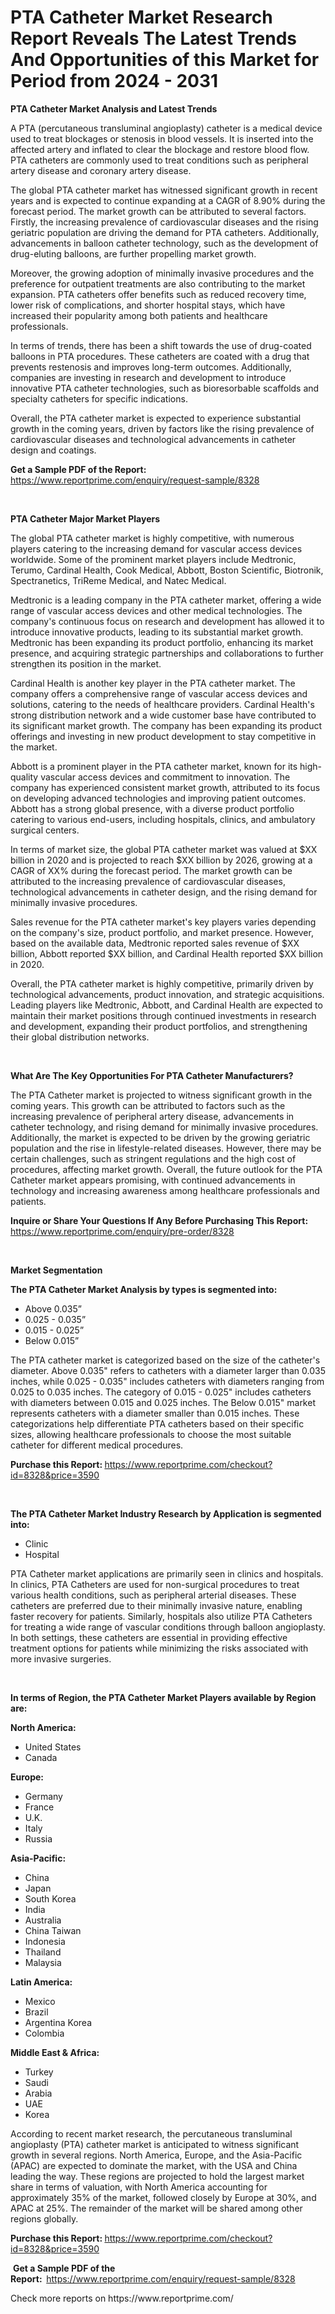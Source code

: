 <p><h1>PTA Catheter Market Research Report Reveals The Latest Trends And Opportunities of this Market for Period from 2024 - 2031</h1></p><p><strong>PTA Catheter Market Analysis and Latest Trends</strong></p>
<p><p>A PTA (percutaneous transluminal angioplasty) catheter is a medical device used to treat blockages or stenosis in blood vessels. It is inserted into the affected artery and inflated to clear the blockage and restore blood flow. PTA catheters are commonly used to treat conditions such as peripheral artery disease and coronary artery disease.</p><p>The global PTA catheter market has witnessed significant growth in recent years and is expected to continue expanding at a CAGR of 8.90% during the forecast period. The market growth can be attributed to several factors. Firstly, the increasing prevalence of cardiovascular diseases and the rising geriatric population are driving the demand for PTA catheters. Additionally, advancements in balloon catheter technology, such as the development of drug-eluting balloons, are further propelling market growth.</p><p>Moreover, the growing adoption of minimally invasive procedures and the preference for outpatient treatments are also contributing to the market expansion. PTA catheters offer benefits such as reduced recovery time, lower risk of complications, and shorter hospital stays, which have increased their popularity among both patients and healthcare professionals.</p><p>In terms of trends, there has been a shift towards the use of drug-coated balloons in PTA procedures. These catheters are coated with a drug that prevents restenosis and improves long-term outcomes. Additionally, companies are investing in research and development to introduce innovative PTA catheter technologies, such as bioresorbable scaffolds and specialty catheters for specific indications.</p><p>Overall, the PTA catheter market is expected to experience substantial growth in the coming years, driven by factors like the rising prevalence of cardiovascular diseases and technological advancements in catheter design and coatings.</p></p>
<p><strong>Get a Sample PDF of the Report:&nbsp;</strong> <a href="https://www.reportprime.com/enquiry/request-sample/8328">https://www.reportprime.com/enquiry/request-sample/8328</a></p>
<p>&nbsp;</p>
<p><strong>PTA Catheter Major Market Players</strong></p>
<p><p>The global PTA catheter market is highly competitive, with numerous players catering to the increasing demand for vascular access devices worldwide. Some of the prominent market players include Medtronic, Terumo, Cardinal Health, Cook Medical, Abbott, Boston Scientific, Biotronik, Spectranetics, TriReme Medical, and Natec Medical.</p><p>Medtronic is a leading company in the PTA catheter market, offering a wide range of vascular access devices and other medical technologies. The company's continuous focus on research and development has allowed it to introduce innovative products, leading to its substantial market growth. Medtronic has been expanding its product portfolio, enhancing its market presence, and acquiring strategic partnerships and collaborations to further strengthen its position in the market.</p><p>Cardinal Health is another key player in the PTA catheter market. The company offers a comprehensive range of vascular access devices and solutions, catering to the needs of healthcare providers. Cardinal Health's strong distribution network and a wide customer base have contributed to its significant market growth. The company has been expanding its product offerings and investing in new product development to stay competitive in the market.</p><p>Abbott is a prominent player in the PTA catheter market, known for its high-quality vascular access devices and commitment to innovation. The company has experienced consistent market growth, attributed to its focus on developing advanced technologies and improving patient outcomes. Abbott has a strong global presence, with a diverse product portfolio catering to various end-users, including hospitals, clinics, and ambulatory surgical centers.</p><p>In terms of market size, the global PTA catheter market was valued at $XX billion in 2020 and is projected to reach $XX billion by 2026, growing at a CAGR of XX% during the forecast period. The market growth can be attributed to the increasing prevalence of cardiovascular diseases, technological advancements in catheter design, and the rising demand for minimally invasive procedures.</p><p>Sales revenue for the PTA catheter market's key players varies depending on the company's size, product portfolio, and market presence. However, based on the available data, Medtronic reported sales revenue of $XX billion, Abbott reported $XX billion, and Cardinal Health reported $XX billion in 2020.</p><p>Overall, the PTA catheter market is highly competitive, primarily driven by technological advancements, product innovation, and strategic acquisitions. Leading players like Medtronic, Abbott, and Cardinal Health are expected to maintain their market positions through continued investments in research and development, expanding their product portfolios, and strengthening their global distribution networks.</p></p>
<p>&nbsp;</p>
<p><strong>What Are The Key Opportunities For PTA Catheter Manufacturers?</strong></p>
<p><p>The PTA Catheter market is projected to witness significant growth in the coming years. This growth can be attributed to factors such as the increasing prevalence of peripheral artery disease, advancements in catheter technology, and rising demand for minimally invasive procedures. Additionally, the market is expected to be driven by the growing geriatric population and the rise in lifestyle-related diseases. However, there may be certain challenges, such as stringent regulations and the high cost of procedures, affecting market growth. Overall, the future outlook for the PTA Catheter market appears promising, with continued advancements in technology and increasing awareness among healthcare professionals and patients.</p></p>
<p><strong>Inquire or Share Your Questions If Any Before Purchasing This Report:</strong> <a href="https://www.reportprime.com/enquiry/pre-order/8328">https://www.reportprime.com/enquiry/pre-order/8328</a></p>
<p>&nbsp;</p>
<p><strong>Market Segmentation</strong></p>
<p><strong>The PTA Catheter Market Analysis by types is segmented into:</strong></p>
<p><ul><li>Above 0.035”</li><li>0.025 - 0.035”</li><li>0.015 - 0.025”</li><li>Below 0.015”</li></ul></p>
<p><p>The PTA catheter market is categorized based on the size of the catheter's diameter. Above 0.035" refers to catheters with a diameter larger than 0.035 inches, while 0.025 - 0.035" includes catheters with diameters ranging from 0.025 to 0.035 inches. The category of 0.015 - 0.025" includes catheters with diameters between 0.015 and 0.025 inches. The Below 0.015" market represents catheters with a diameter smaller than 0.015 inches. These categorizations help differentiate PTA catheters based on their specific sizes, allowing healthcare professionals to choose the most suitable catheter for different medical procedures.</p></p>
<p><strong>Purchase this Report:&nbsp;</strong><a href="https://www.reportprime.com/checkout?id=8328&price=3590">https://www.reportprime.com/checkout?id=8328&price=3590</a></p>
<p>&nbsp;</p>
<p><strong>The PTA Catheter Market Industry Research by Application is segmented into:</strong></p>
<p><ul><li>Clinic</li><li>Hospital</li></ul></p>
<p><p>PTA Catheter market applications are primarily seen in clinics and hospitals. In clinics, PTA Catheters are used for non-surgical procedures to treat various health conditions, such as peripheral arterial diseases. These catheters are preferred due to their minimally invasive nature, enabling faster recovery for patients. Similarly, hospitals also utilize PTA Catheters for treating a wide range of vascular conditions through balloon angioplasty. In both settings, these catheters are essential in providing effective treatment options for patients while minimizing the risks associated with more invasive surgeries.</p></p>
<p>&nbsp;</p>
<p><strong>In terms of Region, the PTA Catheter Market Players available by Region are:</strong></p>
<p>
    <p> <strong> North America: </strong>
        <ul>
            <li>United States</li>
            <li>Canada</li>
        </ul>
        </p> 
    <p> <strong> Europe: </strong>
        <ul>
            <li>Germany</li>
            <li>France</li>
            <li>U.K.</li>
            <li>Italy</li>
            <li>Russia</li>
        </ul>
        </p> 
    <p> <strong> Asia-Pacific: </strong>
        <ul>
            <li>China</li>
            <li>Japan</li>
            <li>South Korea</li>
            <li>India</li>
            <li>Australia</li>
            <li>China Taiwan</li>
            <li>Indonesia</li>
            <li>Thailand</li>
            <li>Malaysia</li>
        </ul>
        </p> 
    <p> <strong> Latin America: </strong>
        <ul>
            <li>Mexico</li>
            <li>Brazil</li>
            <li>Argentina Korea</li>
            <li>Colombia</li>
        </ul>
        </p> 
    <p> <strong> Middle East & Africa: </strong>
        <ul>
            <li>Turkey</li>
            <li>Saudi</li>
            <li>Arabia</li>
            <li>UAE</li>
            <li>Korea</li>
        </ul>
    </p>
    </p>
<p><p>According to recent market research, the percutaneous transluminal angioplasty (PTA) catheter market is anticipated to witness significant growth in several regions. North America, Europe, and the Asia-Pacific (APAC) are expected to dominate the market, with the USA and China leading the way. These regions are projected to hold the largest market share in terms of valuation, with North America accounting for approximately 35% of the market, followed closely by Europe at 30%, and APAC at 25%. The remainder of the market will be shared among other regions globally.</p></p>
<p><strong>Purchase this Report: </strong><a href="https://www.reportprime.com/checkout?id=8328&price=3590">https://www.reportprime.com/checkout?id=8328&price=3590</a></p>
<p>&nbsp;<strong>Get a Sample PDF of the Report:&nbsp;&nbsp;</strong><a href="https://www.reportprime.com/enquiry/request-sample/8328">https://www.reportprime.com/enquiry/request-sample/8328</a></p>
<p><strong></strong></p>
<p>Check more reports on https://www.reportprime.com/</p>